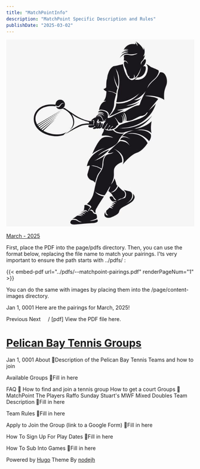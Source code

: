 ```yaml
---
title: "MatchPointInfo"
description: "MatchPoint Specific Description and Rules"
publishDate: "2025-03-02"
---
```


![avatar](/page/content-images/tennis-guy.png)


[March - 2025](/page/march-2025.md/)

First, place the PDF into the page/pdfs directory. Then, you can use the format below, replacing the file name to match your pairings. I'ts very important to ensure the path starts with ../pdfs/ :

{{< embed-pdf url="../pdfs/--matchpoint-pairings.pdf" renderPageNum="1" >}}

You can do the same with images by placing them into the /page/content-images directory.

<time>Jan 1, 0001</time> Here are the pairings for March, 2025!<br>

Previous Next     / [pdf] View the PDF file here.

# [Pelican Bay Tennis Groups](/about/)

<time>Jan 1, 0001</time> About 🔗Description of the Pelican Bay Tennis Teams and how to join<br>

Available Groups 🔗Fill in here<br>

FAQ 🔗 How to find and join a tennis group How to get a court Groups 🔗 MatchPoint The Players Raffo Sunday Stuart's MWF Mixed Doubles Team Description 🔗Fill in here<br>

Team Rules 🔗Fill in here<br>

Apply to Join the Group (link to a Google Form) 🔗Fill in here<br>

How To Sign Up For Play Dates 🔗Fill in here<br>

How To Sub Into Games 🔗Fill in here

Powered by [Hugo](http://www.gohugo.io/) Theme By [nodejh](https://github.com/nodejh/hugo-theme-mini)
